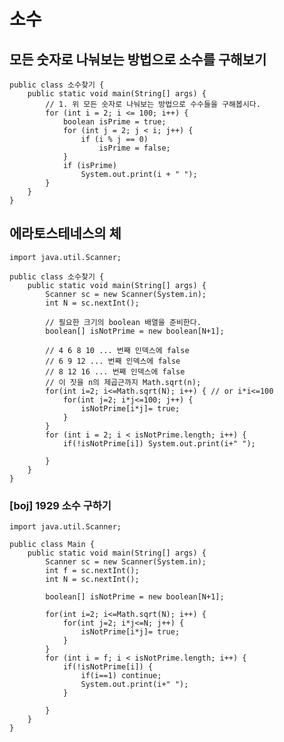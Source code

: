 # 소수
## 모든 숫자로 나눠보는 방법으로 소수를 구해보기
    public class 소수찾기 {
	    public static void main(String[] args) {
		    // 1. 위 모든 숫자로 나눠보는 방법으로 수수들을 구해봅시다.
		    for (int i = 2; i <= 100; i++) {
			    boolean isPrime = true;
			    for (int j = 2; j < i; j++) {
				    if (i % j == 0)
					    isPrime = false;
			    }
			    if (isPrime)
				    System.out.print(i + " ");
		    }
	    }
    }

## 에라토스테네스의 체  
    import java.util.Scanner;

    public class 소수찾기 {
	    public static void main(String[] args) {
		    Scanner sc = new Scanner(System.in);
		    int N = sc.nextInt();
		
		    // 필요한 크기의 boolean 배열을 준비한다.
		    boolean[] isNotPrime = new boolean[N+1];
		
		    // 4 6 8 10 ... 번째 인덱스에 false
		    // 6 9 12 ... 번째 인덱스에 false
		    // 8 12 16 ... 번째 인덱스에 false
		    // 이 짓을 n의 제곱근까지 Math.sqrt(n);
		    for(int i=2; i<=Math.sqrt(N); i++) { // or i*i<=100
			    for(int j=2; i*j<=100; j++) {
				    isNotPrime[i*j]= true;
			    }
		    }
		    for (int i = 2; i < isNotPrime.length; i++) {
			    if(!isNotPrime[i]) System.out.print(i+" ");
			
		    }
	    }
    }

### [boj] 1929 소수 구하기
    import java.util.Scanner;

    public class Main {
	    public static void main(String[] args) {
		    Scanner sc = new Scanner(System.in);
		    int f = sc.nextInt();
		    int N = sc.nextInt();

		    boolean[] isNotPrime = new boolean[N+1];

		    for(int i=2; i<=Math.sqrt(N); i++) { 
			    for(int j=2; i*j<=N; j++) {
				    isNotPrime[i*j]= true;
			    }
		    }
		    for (int i = f; i < isNotPrime.length; i++) {
			    if(!isNotPrime[i]) {
				    if(i==1) continue;
				    System.out.print(i+" ");
			    }
			
		    }
	    }
    }

